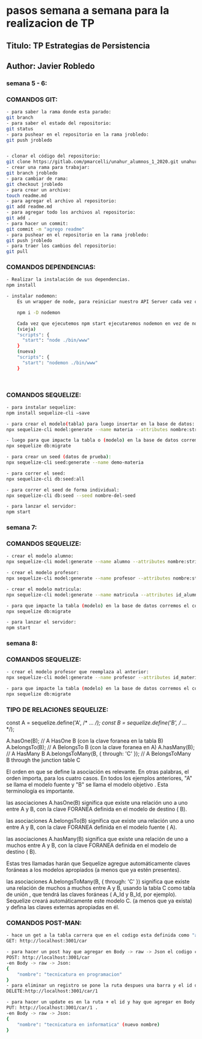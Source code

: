 # **pasos semana a semana para la realizacion de TP**

## Titulo: TP Estrategias de Persistencia
## Author: Javier Robledo

### semana 5 - 6:
### COMANDOS GIT:
```sh
- para saber la rama donde esta parado:
git branch
- para saber el estado del repositorio:
git status
- para pushear en el repositorio en la rama jrobledo:
git push jrobledo 


- clonar el código del repositorio:
git clone https://gitlab.com/pmarcelli/unahur_alumnos_1_2020.git unahur
- crear una rama para trabajar:
git branch jrobledo
- para cambiar de rama:
git checkout jrobledo
- para crear un archivo:
touch readme.md
- para agregar el archivo al repositorio:
git add readme.md
- para agregar todo los archivos al repositorio:
git add .
- para hacer un commit:
git commit -m "agrego readme"
- para pushear en el repositorio en la rama jrobledo:
git push jrobledo
- para traer los cambios del repositorio:
git pull
```


### COMANDOS DEPENDENCIAS:
```sh
- Realizar la instalación de sus dependencias.
npm install

- instalar nodemon:
    Es un wrapper de node, para reiniciar nuestro API Server cada vez que detecte modificaciones.

    npm i -D nodemon

    Cada vez que ejecutemos npm start ejecutaremos nodemon en vez de node. Para ello habrá que cambiar el script en el fichero package.json la siguiente linea a la nueva:
    (vieja)
    "scripts": {
      "start": "node ./bin/www" 
    }
    (nueva)
    "scripts": {
      "start": "nodemon ./bin/www" 
    }

    
```
### COMANDOS SEQUELIZE:

```sh
- para instalar sequelize:
npm install sequelize-cli –save

- para crear el modelo(tabla) para luego insertar en la base de datos:
npx sequelize-cli model:generate --name materia --attributes nombre:string,id_carrera:integer

- luego para que impacte la tabla o (modelo) en la base de datos corremos el comando:
npx sequelize db:migrate 

- para crear un seed (datos de prueba):
npx sequelize-cli seed:generate --name demo-materia

- para correr el seed:
npx sequelize-cli db:seed:all

- para correr el seed de forma individual:
npx sequelize-cli db:seed --seed nombre-del-seed

- para lanzar el servidor:
npm start
```

### semana 7:

### COMANDOS SEQUELIZE:
```sh
- crear el modelo alumno:
npx sequelize-cli model:generate --name alumno --attributes nombre:string,apellido:string

- crear el modelo profesor:
npx sequelize-cli model:generate --name profesor --attributes nombre:string,apellido:string

- crear el modelo matricula:
npx sequelize-cli model:generate --name matricula --attributes id_alumno:integer,id_profesor:integer,id_materia:integer,id_carrera:integer

- para que impacte la tabla (modelo) en la base de datos corremos el comando:
npx sequelize db:migrate 

- para lanzar el servidor:
npm start
```

### semana 8:

### COMANDOS SEQUELIZE:
```sh
- crear el modelo profesor que reemplaza al anterior:
npx sequelize-cli model:generate --name profesor --attributes id_materia:integer,nombre:string,apellido:string

- para que impacte la tabla (modelo) en la base de datos corremos el comando (en este caso se borra la tabla anterior y se crea una nueva):
npx sequelize db:migrate

```
### TIPO DE RELACIONES SEQUELIZE:
const A = sequelize.define('A', /* ... */);
const B = sequelize.define('B', /* ... */);

A.hasOne(B); // A HasOne B (con la clave foranea en la tabla B)
A.belongsTo(B); // A BelongsTo B (con la clave foranea en A)
A.hasMany(B); // A HasMany B
A.belongsToMany(B, { through: 'C' }); // A BelongsToMany B through the junction table C

El orden en que se define la asociación es relevante. En otras palabras, el orden importa, para los cuatro casos. En todos los ejemplos anteriores, "A" se llama el modelo fuente y "B" se llama el modelo objetivo . Esta terminología es importante.

las asociaciones A.hasOne(B)  significa que existe una relación uno a uno entre A y B, con la clave FORANEA definida en el modelo de destino ( B).

las asociaciones A.belongsTo(B)  significa que existe una relación uno a uno entre A y B, con la clave FORANEA definida en el modelo fuente ( A).

las asociaciones A.hasMany(B)  significa que existe una relación de uno a muchos entre A y B, con la clave FORANEA definida en el modelo de destino ( B).

Estas tres llamadas harán que Sequelize agregue automáticamente claves foráneas a los modelos apropiados (a menos que ya estén presentes).

las asociaciones A.belongsToMany(B, { through: 'C' })  significa que existe una relación de muchos a muchos entre A y B, usando la tabla C como tabla de unión , que tendrá las claves foráneas ( A_Id y B_Id, por ejemplo). Sequelize creará automáticamente este modelo C. (a menos que ya exista) y defina las claves externas apropiadas en él. 

### COMANDOS POST-MAN:
```sh
- hace un get a la tabla carrera que en el codigo esta definida como "app.use('/car', carrerasRouter);" en app.js
GET: http://localhost:3001/car  

- para hacer un post hay que agregar en Body -> raw -> Json el codigo coerrespondiente a los atributos del campo que se quiere agregar.
POST: http://localhost:3001/car 
-en Body -> raw -> Json:
{
    "nombre": "tecnicatura en programacion"
}
- para eliminar un registro se pone la ruta despues una barra y el id del elemneto a eliminar.
DELETE:http://localhost:3001/car/1 

- para hacer un update es en la ruta + el id y hay que agregar en Body -> raw -> Json el dato a modificar en el registro
PUT: http://localhost:3001/car/1 .
-en Body -> raw -> Json:
{
    "nombre": "tecnicatura en informatica" (nuevo nombre)
}


